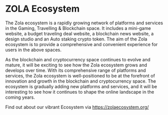 # ZOLA Ecosystem

The Zola ecosystem is a rapidly growing network of platforms and services in the Gaming, Travelling & Blockchain space. It includes a mini-game website, a budget traveling deal website, a blockchain news website, a design studio and an Auto staking crypto token. The aim of the Zola ecosystem is to provide a comprehensive and convenient experience for users in the above spaces.

As the blockchain and cryptocurrency space continues to evolve and mature, it will be exciting to see how the Zola ecosystem grows and develops over time. With its comprehensive range of platforms and services, the Zola ecosystem is well-positioned to be at the forefront of innovation and growth in the blockchain and cryptocurrency space. The ecosystem is gradually adding new platforms and services, and it will be interesting to see how it continues to shape the online landscape in the coming years.

Find out about our vibrant Ecosystem via https://zolaecosystem.org/
